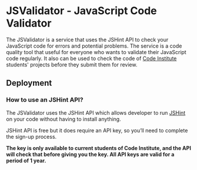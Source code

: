 # JSValidator - JavaScript Code Validator
The JSValidator is a service that uses the JSHint API to check your JavaScript code for errors and potential problems. The service is a code quality tool that useful for everyone who wants to validate their JavaScript code regularly. It also can be used to check the code of [Code Institute](https://codeinstitute.net/) students' projects before they submit them for review.


## Deployment

### How to use an JSHint API?
The JSValidator uses the JSHint API which allows developer to run [JSHint](https://jshint.com/) on your code without having to install anything.

JSHint API is free but it does require an API key, so  you’ll need to complete the sign-up process.

**The key is only available to current students of Code Institute, and the API will check that before giving you the key. All API keys are valid for a period of 1 year.**